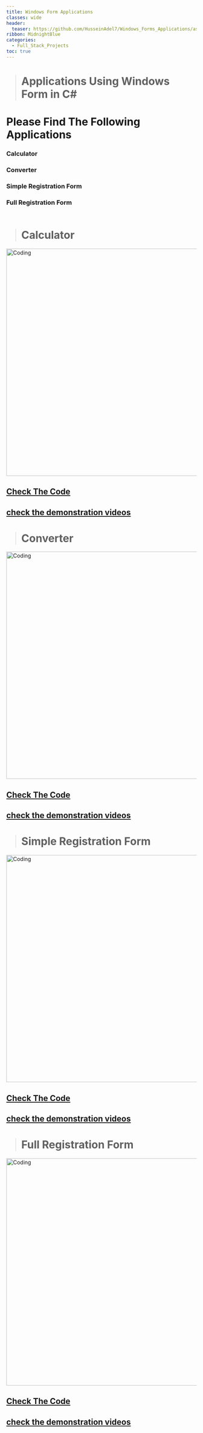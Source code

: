 ```yaml
---
title: Windows Form Applications
classes: wide
header:
  teaser: https://github.com/HusseinAdel7/Windows_Forms_Applications/assets/84356407/b9c7302d-1116-47ce-a1be-be4d2b1c57ff
ribbon: MidnightBlue
categories:
  - Full_Stack_Projects
toc: true
---
```



> # Applications Using Windows Form in C#
# Please Find The Following Applications

### Calculator
### Converter
### Simple Registration Form 
### Full Registration Form <br><br>

> # Calculator <br>
<img   alt="Coding" width="600" src="https://github.com/HusseinAdel7/Windows_Forms_Applications/assets/84356407/9a5dee77-d6e7-4406-be57-6da36b8d1780"> <br>
## [Check The Code](https://github.com/HusseinAdel7/Windows_Forms_Applications/tree/main/Calculator) 
## [check the demonstration videos](https://drive.google.com/file/d/15pKVL3wkIQaejiU5OITgJtz7SLmMAxlN/view?usp=sharing)

> # Converter <br>
<img   alt="Coding" width="600" src="https://github.com/HusseinAdel7/Windows_Forms_Applications/assets/84356407/fef82640-b7a4-4028-a9dc-fdfe20a810cc"> <br>
## [Check The Code](https://github.com/HusseinAdel7/Windows_Forms_Applications/tree/main/Convertor) 
## [check the demonstration videos](https://drive.google.com/file/d/1E3OsmNx2CBS0ni5TYefQNnYU-PIanj5-/view?usp=sharing)

> # Simple Registration Form  <br>
<img   alt="Coding" width="600" src="https://github.com/HusseinAdel7/Windows_Forms_Applications/assets/84356407/879ef752-c5e8-4fff-98ed-191c2486a6a5"> <br>
## [Check The Code](https://github.com/HusseinAdel7/Windows_Forms_Applications/tree/main/Registration_Page) 
## [check the demonstration videos](https://drive.google.com/file/d/1TK2YOb5N9NNenIuZ0Bt6K5kWTG-s3QmI/view?usp=sharing)

> # Full Registration Form  <br>
<img   alt="Coding" width="600" src="https://github.com/HusseinAdel7/Windows_Forms_Applications/assets/84356407/c8514dd4-7f8a-45aa-8162-c08eddfab116"> <br>
## [Check The Code](https://github.com/HusseinAdel7/Windows_Forms_Applications/tree/main/Full_Registeration_Form) 
## [check the demonstration videos](https://drive.google.com/file/d/1c-rVAqbMVoqJzKXB0X2bbxw21_R5hjm9/view?usp=sharing)




